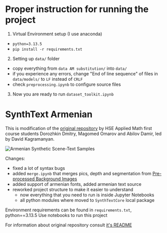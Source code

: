 # Proper instruction for running the project
1. Virtual Environment setup (I use anaconda)
  - `python=3.13.5`
  - `pip install -r requirements.txt`
2. Setting up `data/` folder
  - copy everything from `data AM substitution/` into `data/`
  - if you experience any errors, change "End of line sequence" of files in `data/models/` to `LF` instead of `CRLF`
  - check `preprocessing.ipynb` to configure source files
3. Now you are ready to run `dataset_toolkit.ipynb`


# SynthText Armenian

This is modification of the [original repository](https://github.com/ankush-me/SynthText)
by HSE Applied Math first course students Dorozhkin Dmitry, Magomed Omarov and Abilov Damir, led by David Kagramanyan.

![Armenian Synthetic Scene-Text Samples](<sample images/samples1.png> "Synthetic Samples")

Changes:

- fixed a lot of syntax bugs
- added `merge.ipynb` that merges pics, depth and segmentation from 
[Pre-processed Background Images](https://academictorrents.com/details/2dba9518166cbd141534cbf381aa3e99a087e83c)
- added support of armenian fonts, added armenian text source
- reworked project structure to make it easier to understand
  - now everything that you need to run is inside Jupyter Notebooks
  - all python modules where moved to `SynthTextCore` local package 

Environment requirements can be found in `requirements.txt`, python==3.13.5
Use notebooks to run this project

For information about original repository consult [it's README](https://github.com/ankush-me/SynthText)
